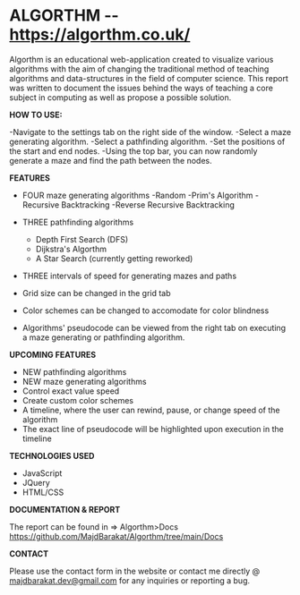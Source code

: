 # ALGORTHM -- **https://algorthm.co.uk/**

Algorthm is an educational web-application created to visualize various algorithms with the aim of changing the traditional method of teaching algorithms and data-structures in the field of computer science. This report was written to document the issues behind the ways of teaching a core subject in computing as well as propose a possible solution.

**HOW TO USE:**

-Navigate to the settings tab on the right side of the window.
-Select a maze generating algorithm.
-Select a pathfinding algorithm.
-Set the positions of the start and end nodes.
-Using the top bar, you can now randomly generate a maze and find the path between the nodes.

**FEATURES**

- FOUR maze generating algorithms
    -Random
    -Prim's Algorithm
    -Recursive Backtracking
    -Reverse Recursive Backtracking
    
- THREE pathfinding algorithms
    - Depth First Search (DFS)
    - Dijkstra's Algorthm
    - A Star Search (currently getting reworked)

- THREE intervals of speed for generating mazes and paths
- Grid size can be changed in the grid tab
- Color schemes can be changed to accomodate for color blindness
- Algorithms' pseudocode can be viewed from the right tab on executing a maze generating or pathfinding algorithm.

**UPCOMING FEATURES**

- NEW pathfinding algorithms
- NEW maze generating algorithms
- Control exact value speed
- Create custom color schemes
- A timeline, where the user can rewind, pause, or change speed of the algorithm
- The exact line of pseudocode will be highlighted upon execution in the timeline

**TECHNOLOGIES USED**

- JavaScript
- JQuery
- HTML/CSS

**DOCUMENTATION & REPORT**

The report can be found in => Algorthm>Docs 
https://github.com/MajdBarakat/Algorthm/tree/main/Docs

**CONTACT**

Please use the contact form in the website or contact me directly @ majdbarakat.dev@gmail.com for any inquiries or reporting a bug.

